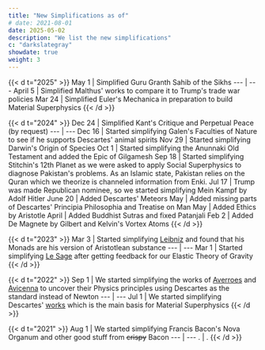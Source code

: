 ```yaml
---
title: "New Simplifications as of"
# date: 2021-08-01
date: 2025-05-02
description: "We list the new simplifications"
c: "darkslategray"
showdate: true
weight: 3
---
```



{{< d t="2025" >}}
May 1 | Simplified Guru Granth Sahib of the Sikhs
--- | ---
April 5 | Simplified Malthus' works to compare it to Trump's trade war policies
Mar 24 | Simplified Euler's Mechanica in preparation to build Material Superphysics
{{< /d >}}


{{< d t="2024" >}}
Dec 24 | Simplified Kant's Critique and Perpetual Peace (by request)
--- | ---
Dec 16 | Started simplifying Galen's Faculties of Nature to see if he supports Descartes' animal spirits
Nov 29 | Started simplifying Darwin's Origin of Species
Oct 1 | Started simplifying the Anunnaki Old Testament and added the Epic of Gilgamesh
Sep 18 | Started simplifying Stitchin's 12th Planet as we were asked to apply Social Superphysics to diagnose Pakistan's problems. As an Islamic state, Pakistan relies on the Quran which we theorize is channeled information from Enki. 
Jul 17 | Trump was made Republican nominee, so we started simplifying Mein Kampf by Adolf Hitler 
June 20 | Added Descartes' Meteors
May | Added missing parts of Descartes' Principia Philosophia and Treatise on Man
May | Added Ethics by Aristotle
April | Added Buddhist Sutras and fixed Patanjali 
Feb 2 | Added De Magnete by Gilbert and Kelvin's Vortex Atoms
{{< /d >}}


{{< d t="2023" >}}
Mar 3 | Started simplifying [Leibniz](/research/leibniz/monadology/part-1/) and found that his Monads are his version of Aristotlean substance
--- | ---
Mar 1 | Started simplifying [Le Sage](/research/lesage/gravity/) after getting feedback for our Elastic Theory of Gravity
{{< /d >}}


{{< d t="2022" >}}
Sep 1 | We started simplifying the works of [Averroes](/research/averroes/) and [Avicenna](/research/avicenna/) to uncover their Physics principles using Descartes as the standard instead of Newton
--- | ---
Jul 1 | We started simplifying Descartes' [works](/research/descartes/) which is the main basis for Material Superphysics 
{{< /d >}}


{{< d t="2021" >}}
Aug 1 | We started simplifying Francis Bacon's Nova Organum and other good stuff from ~~crispy~~ Bacon 
--- | ---
. | .
{{< /d >}}


